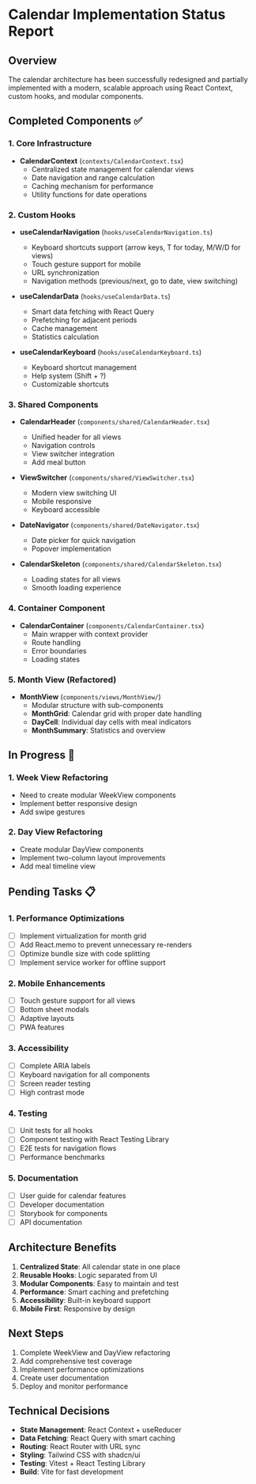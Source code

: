 # Calendar Implementation Status Report

## Overview
The calendar architecture has been successfully redesigned and partially implemented with a modern, scalable approach using React Context, custom hooks, and modular components.

## Completed Components ✅

### 1. Core Infrastructure
- **CalendarContext** (`contexts/CalendarContext.tsx`)
  - Centralized state management for calendar views
  - Date navigation and range calculation
  - Caching mechanism for performance
  - Utility functions for date operations

### 2. Custom Hooks
- **useCalendarNavigation** (`hooks/useCalendarNavigation.ts`)
  - Keyboard shortcuts support (arrow keys, T for today, M/W/D for views)
  - Touch gesture support for mobile
  - URL synchronization
  - Navigation methods (previous/next, go to date, view switching)

- **useCalendarData** (`hooks/useCalendarData.ts`)
  - Smart data fetching with React Query
  - Prefetching for adjacent periods
  - Cache management
  - Statistics calculation

- **useCalendarKeyboard** (`hooks/useCalendarKeyboard.ts`)
  - Keyboard shortcut management
  - Help system (Shift + ?)
  - Customizable shortcuts

### 3. Shared Components
- **CalendarHeader** (`components/shared/CalendarHeader.tsx`)
  - Unified header for all views
  - Navigation controls
  - View switcher integration
  - Add meal button

- **ViewSwitcher** (`components/shared/ViewSwitcher.tsx`)
  - Modern view switching UI
  - Mobile responsive
  - Keyboard accessible

- **DateNavigator** (`components/shared/DateNavigator.tsx`)
  - Date picker for quick navigation
  - Popover implementation

- **CalendarSkeleton** (`components/shared/CalendarSkeleton.tsx`)
  - Loading states for all views
  - Smooth loading experience

### 4. Container Component
- **CalendarContainer** (`components/CalendarContainer.tsx`)
  - Main wrapper with context provider
  - Route handling
  - Error boundaries
  - Loading states

### 5. Month View (Refactored)
- **MonthView** (`components/views/MonthView/`)
  - Modular structure with sub-components
  - **MonthGrid**: Calendar grid with proper date handling
  - **DayCell**: Individual day cells with meal indicators
  - **MonthSummary**: Statistics and overview

## In Progress 🚧

### 1. Week View Refactoring
- Need to create modular WeekView components
- Implement better responsive design
- Add swipe gestures

### 2. Day View Refactoring
- Create modular DayView components
- Implement two-column layout improvements
- Add meal timeline view

## Pending Tasks 📋

### 1. Performance Optimizations
- [ ] Implement virtualization for month grid
- [ ] Add React.memo to prevent unnecessary re-renders
- [ ] Optimize bundle size with code splitting
- [ ] Implement service worker for offline support

### 2. Mobile Enhancements
- [ ] Touch gesture support for all views
- [ ] Bottom sheet modals
- [ ] Adaptive layouts
- [ ] PWA features

### 3. Accessibility
- [ ] Complete ARIA labels
- [ ] Keyboard navigation for all components
- [ ] Screen reader testing
- [ ] High contrast mode

### 4. Testing
- [ ] Unit tests for all hooks
- [ ] Component testing with React Testing Library
- [ ] E2E tests for navigation flows
- [ ] Performance benchmarks

### 5. Documentation
- [ ] User guide for calendar features
- [ ] Developer documentation
- [ ] Storybook for components
- [ ] API documentation

## Architecture Benefits

1. **Centralized State**: All calendar state in one place
2. **Reusable Hooks**: Logic separated from UI
3. **Modular Components**: Easy to maintain and test
4. **Performance**: Smart caching and prefetching
5. **Accessibility**: Built-in keyboard support
6. **Mobile First**: Responsive by design

## Next Steps

1. Complete WeekView and DayView refactoring
2. Add comprehensive test coverage
3. Implement performance optimizations
4. Create user documentation
5. Deploy and monitor performance

## Technical Decisions

- **State Management**: React Context + useReducer
- **Data Fetching**: React Query with smart caching
- **Routing**: React Router with URL sync
- **Styling**: Tailwind CSS with shadcn/ui
- **Testing**: Vitest + React Testing Library
- **Build**: Vite for fast development